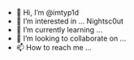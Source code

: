- 👋 Hi, I’m @imtyp1d
- 👀 I’m interested in ... Nightsc0ut
- 🌱 I’m currently learning ...
- 💞️ I’m looking to collaborate on ...
- 📫 How to reach me ...

<!---
imtyp1d/imtyp1d is a ✨ special ✨ repository because its `README.md` (this file) appears on your GitHub profile.
You can click the Preview link to take a look at your changes.
--->
